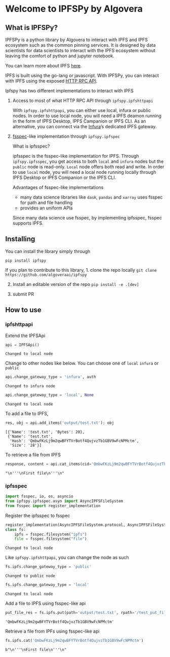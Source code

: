 Welcome to IPFSPy by Algovera
================

<!-- WARNING: THIS FILE WAS AUTOGENERATED! DO NOT EDIT! -->

## What is IPFSPy?

IPFSPy is a python library by Algovera to interact with IPFS and IPFS
ecosystem such as the common pinning services. It is designed by data
scientists for data scientists to interact with the IPFS ecosystem
without leaving the comfort of python and jupyter notebook.

You can learn more about IPFS [here](https://ipfs.io/#why).

IPFS is built using the go-lang or javascript. With IPFSPy, you can
interact with IPFS using the exposed [HTTP RPC
API](https://docs.ipfs.io/reference/http/api/#getting-started).

Ipfspy has two different implementations to interact with IPFS

1.  Access to most of what HTTP RPC API through `ipfspy.ipfshttpapi`

    With `ipfspy.ipfshttpapi`, you can either use local, infura or
    public nodes. In order to use local node, you will need a IPFS
    deamon running in the form of IPFS Desktop, IPFS Campanion or
    IPFS CLI. As an alternative, you can connect via the
    [Infura](https://infura.io/product/ipfs)’s dedicated IPFS gateway.

2.  [fsspec](https://filesystem-spec.readthedocs.io/en/latest/)-like
    implementation through `ipfspy.ipfspec`

    What is ipfsspec?

    ipfsspec is the fsspec-like implementation for IPFS. Through
    `ipfspy.ipfsspec`, you get access to both `local` and `infura` nodes
    but the `public` node is read-only. `Local` node offers both read
    and write. In order to use `local` node, you will need a local node
    running locally through IPFS Desktop or IPFS Companion or the IPFS
    CLI.

    Advantages of fsspec-like implementations

    - many data science libraries like `dask`, `pandas` and `xarray`
      uses fsspec for path and file handling
    - provides an uniform APIs

    Since many data science use fsspec, by implementing ipfsspec, fsspec
    supports IPFS.

## Installing

You can install the library simply through

`pip install ipfspy`

If you plan to contribute to this library, 1. clone the repo locally
`git clone https://github.com/algoveraai/ipfspy`

2.  Install an editable version of the repo `pip install -e .[dev]`

3.  submit PR

## How to use

### ipfshttpapi

Extend the IPFSApi

``` python
api = IPFSApi()
```

    Changed to local node

Change to other nodes like below. You can choose one of `local` `infura`
or `public`

``` python
api.change_gateway_type = 'infura', auth
```

    Changed to infura node

``` python
api.change_gateway_type = 'local', None
```

    Changed to local node

To add a file to IPFS,

``` python
res, obj = api.add_items('output/test.txt'); obj
```

    [{'Name': 'test.txt', 'Bytes': 20},
     {'Name': 'test.txt',
      'Hash': 'QmbwFKzLj9m2qwBFYTVrBotf4QujvzTb1GBV9wFcNPMctm',
      'Size': '28'}]

To retrieve a file from IPFS

``` python
response, content = api.cat_items(cid='QmbwFKzLj9m2qwBFYTVrBotf4QujvzTb1GBV9wFcNPMctm'); content
```

    "\n'''\nFirst file\n'''\n"

### ipfsspec

``` python
import fsspec, io, os, asyncio
from ipfspy.ipfsspec.asyn import AsyncIPFSFileSystem
from fsspec import register_implementation
```

Register the ipfsspec to fsspec

``` python
register_implementation(AsyncIPFSFileSystem.protocol, AsyncIPFSFileSystem)
class fs:
    ipfs = fsspec.filesystem("ipfs")
    file = fsspec.filesystem("file")
```

    Changed to local node

Like `ipfspy.ipfshttpapi`, you can change the node as such

``` python
fs.ipfs.change_gateway_type = 'public'
```

    Changed to public node

``` python
fs.ipfs.change_gateway_type = 'local'
```

    Changed to local node

Add a file to IPFS using fsspec-like api

``` python
put_file_res = fs.ipfs.put(path='output/test.txt', rpath='/test_put_file'); put_file_res
```

    'QmbwFKzLj9m2qwBFYTVrBotf4QujvzTb1GBV9wFcNPMctm'

Retrieve a file from IPFs using fsspec-like api

``` python
fs.ipfs.cat('QmbwFKzLj9m2qwBFYTVrBotf4QujvzTb1GBV9wFcNPMctm')
```

    b"\n'''\nFirst file\n'''\n"

